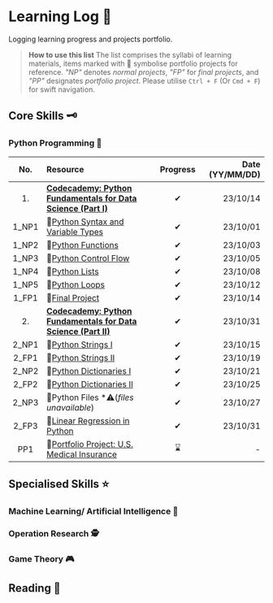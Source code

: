 # Learning Log 📁
Logging learning progress and projects portfolio.

> **How to use this list**
> The list comprises the syllabi of learning materials, items marked with 📑 symbolise portfolio projects for reference. *"NP"* denotes *normal projects*, *"FP"* for *final projects*, and *"PP"* designates *portfolio project*. Please utilise `Ctrl + F` (Or `Cmd + F`) for swift navigation.

## Core Skills 🗝️
### Python Programming 🐍
|No.|Resource|Progress|Date (YY/MM/DD)|
|:-:|:--|:-:|--:|
|1.|[**Codecademy: Python Fundamentals for Data Science (Part I)**](https://www.codecademy.com/career-journey/data-scientist-ml/path/dsmlcj-22-data-science-foundations/track/dsmlcj-22-python-fundamentals-for-data-science-part-i)|✔|23/10/14|
|1_NP1|📑[Python Syntax and Variable Types](project_files/Python%20Syntax%20Medical%20Insurance%20Project/Python%20Syntax%20Medical%20Insurance%20Project.ipynb)|✔|23/10/01|
|1_NP2|📑[Python Functions](project_files/Python%20Functions%20Medical%20Insurance%20Project/Python%20Functions%20Medical%20Insurance%20Project.ipynb)|✔|23/10/03|
|1_NP3|📑[Python Control Flow](project_files/Python%20Control%20Flow%20Medical%20Insurance%20Project/Python%20Control%20Flow%20Medical%20Insurance%20Project.ipynb)|✔|23/10/05|
|1_NP4|📑[Python Lists](project_files/Working%20with%20Python%20Lists%20Medical%20Insurance%20Costs/Working%20with%20Python%20Lists%20Medical%20Insurance%20Costs.ipynb)|✔|23/10/08|
|1_NP5|📑[Python Loops](project_files/Python%20Loops%20Medical%20Insurance%20Estimates%20vs%20Costs/Python%20Loops%20Medical%20Insurance%20Estimates%20vs%20Costs.ipynb)|✔|23/10/12|
|1_FP1|📑[Final Project](project_files/fridakahlo/frida_project.ipynb)|✔|23/10/14|
|2.|[**Codecademy: Python Fundamentals for Data Science (Part II)**](https://www.codecademy.com/career-journey/data-scientist-ml/path/dsmlcj-22-data-science-foundations/track/dsmlcj-22-python-fundamentals-for-data-science-part-ii)|✔|23/10/31|
|2_NP1|📑[Python Strings I](project_files/Python%20Strings%20Medical%20Insurance/Python%20Strings%20Medical%20Insurance.ipynb)|✔|23/10/15|
|2_FP1|📑[Python Strings II](project_files/coded-correspondence/coded_correspondence.ipynb)|✔|23/10/19|
|2_NP2|📑[Python Dictionaries I](project_files/Hurricane%20Analysis/Hurricane%20Analysis.ipynb)|✔|23/10/21|
|2_FP2|📑[Python Dictionaries II](project_files/Python%20Dictionaries%20Medical%20Insurance/Python%20Dictionaries%20Medical%20Insurance.ipynb)|✔|23/10/25|
|2_NP3|📑Python Files *⚠️(*files unavailable*)|✔|23/10/27|
|2_FP3|📑[Linear Regression in Python](project_files/reggiess_linear_regression/Reggie_Linear_Regression_Skeleton.ipynb)|✔|23/10/31|
|PP1|📑[Portfolio Project: U.S. Medical Insurance]()|⌛|-|

## Specialised Skills ⭐
### Machine Learning/ Artificial Intelligence 🤖
### Operation Research 🕵
### Game Theory 🎮

## Reading 📕


